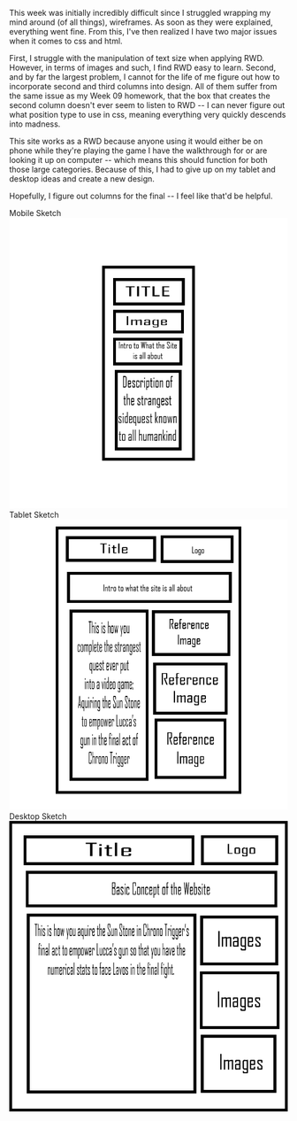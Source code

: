 This week was initially incredibly difficult since I struggled wrapping my mind around (of all things), wireframes. As soon as they were explained, everything went fine. From this, I've then realized I have two major issues when it comes to css and html.

First, I struggle with the manipulation of text size when applying RWD. However, in terms of images and such, I find RWD easy to learn. Second, and by far the largest problem, I cannot for the life of me figure out how to incorporate second and third columns into design. All of them suffer from the same issue as my Week 09 homework, that the box that creates the second column doesn't ever seem to listen to RWD -- I can never figure out what position type to use in css, meaning everything very quickly descends into madness.

This site works as a RWD because anyone using it would either be on phone while they're playing the game I have the walkthrough for or are looking it up on computer -- which means this should function for both those large categories. Because of this, I had to give up on my tablet and desktop ideas and create a new design.

Hopefully, I figure out columns for the final -- I feel like that'd be helpful.

Mobile Sketch
![Mobile Sketch](./sketches/mobile_sketch.jpg)
Tablet Sketch
![Tablet Sketch](./sketches/tablet_sketch.jpg)
Desktop Sketch
![Desktop Sketch](./sketches/desktop_sketch.jpg)
